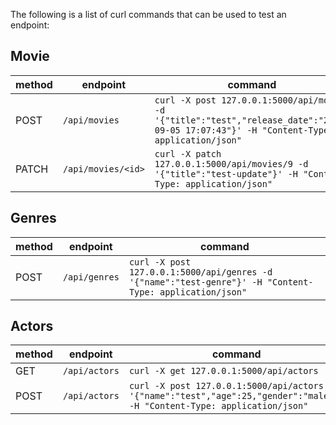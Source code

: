 The following is a list of curl commands that can be used to test an endpoint:

## Movie

| method | endpoint | command |
|---|---|---|
| POST | `/api/movies` | `curl -X post 127.0.0.1:5000/api/movies -d '{"title":"test","release_date":"2020-09-05 17:07:43"}' -H "Content-Type: application/json"` |
| PATCH | `/api/movies/<id>` | `curl -X patch 127.0.0.1:5000/api/movies/9 -d '{"title":"test-update"}' -H "Content-Type: application/json"` |

## Genres

| method | endpoint | command |
|---|---|---|
| POST | `/api/genres` | `curl -X post 127.0.0.1:5000/api/genres -d '{"name":"test-genre"}' -H "Content-Type: application/json"` |

## Actors

| method | endpoint | command |
|---|---|---|
| GET | `/api/actors` | `curl -X get 127.0.0.1:5000/api/actors` |
| POST | `/api/actors` | `curl -X post 127.0.0.1:5000/api/actors -d '{"name":"test","age":25,"gender":"male"}' -H "Content-Type: application/json"` |